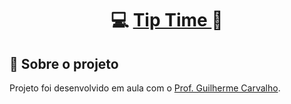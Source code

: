 <h1 align="center">
     💻 <a href="https://github.com/Jnrrr/Dice_Roller"> Tip Time </a> 📱
</h1>

## 📃 Sobre o projeto

Projeto foi desenvolvido em aula com o <a href="https://github.com/gui536">Prof. Guilherme Carvalho</a>.<br>
